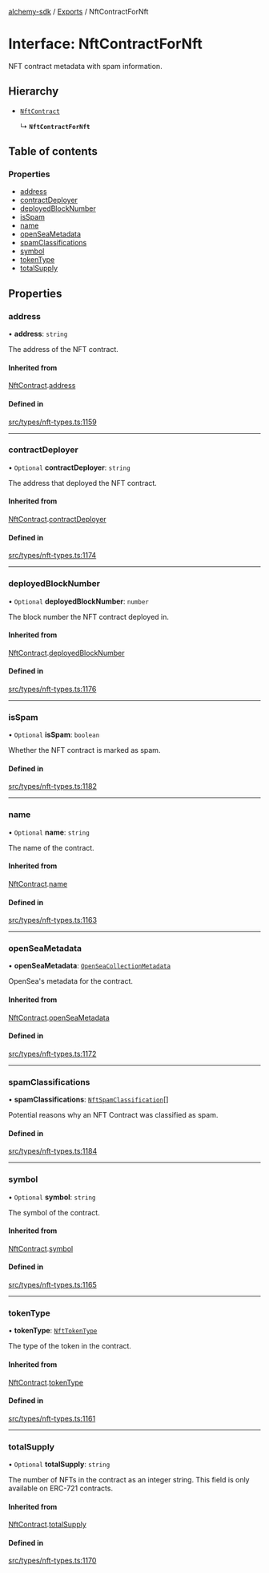 [alchemy-sdk](../README.md) / [Exports](../modules.md) / NftContractForNft

# Interface: NftContractForNft

NFT contract metadata with spam information.

## Hierarchy

- [`NftContract`](NftContract.md)

  ↳ **`NftContractForNft`**

## Table of contents

### Properties

- [address](NftContractForNft.md#address)
- [contractDeployer](NftContractForNft.md#contractdeployer)
- [deployedBlockNumber](NftContractForNft.md#deployedblocknumber)
- [isSpam](NftContractForNft.md#isspam)
- [name](NftContractForNft.md#name)
- [openSeaMetadata](NftContractForNft.md#openseametadata)
- [spamClassifications](NftContractForNft.md#spamclassifications)
- [symbol](NftContractForNft.md#symbol)
- [tokenType](NftContractForNft.md#tokentype)
- [totalSupply](NftContractForNft.md#totalsupply)

## Properties

### address

• **address**: `string`

The address of the NFT contract.

#### Inherited from

[NftContract](NftContract.md).[address](NftContract.md#address)

#### Defined in

[src/types/nft-types.ts:1159](https://github.com/alchemyplatform/alchemy-sdk-js/blob/8f119ad1/src/types/nft-types.ts#L1159)

___

### contractDeployer

• `Optional` **contractDeployer**: `string`

The address that deployed the NFT contract.

#### Inherited from

[NftContract](NftContract.md).[contractDeployer](NftContract.md#contractdeployer)

#### Defined in

[src/types/nft-types.ts:1174](https://github.com/alchemyplatform/alchemy-sdk-js/blob/8f119ad1/src/types/nft-types.ts#L1174)

___

### deployedBlockNumber

• `Optional` **deployedBlockNumber**: `number`

The block number the NFT contract deployed in.

#### Inherited from

[NftContract](NftContract.md).[deployedBlockNumber](NftContract.md#deployedblocknumber)

#### Defined in

[src/types/nft-types.ts:1176](https://github.com/alchemyplatform/alchemy-sdk-js/blob/8f119ad1/src/types/nft-types.ts#L1176)

___

### isSpam

• `Optional` **isSpam**: `boolean`

Whether the NFT contract is marked as spam.

#### Defined in

[src/types/nft-types.ts:1182](https://github.com/alchemyplatform/alchemy-sdk-js/blob/8f119ad1/src/types/nft-types.ts#L1182)

___

### name

• `Optional` **name**: `string`

The name of the contract.

#### Inherited from

[NftContract](NftContract.md).[name](NftContract.md#name)

#### Defined in

[src/types/nft-types.ts:1163](https://github.com/alchemyplatform/alchemy-sdk-js/blob/8f119ad1/src/types/nft-types.ts#L1163)

___

### openSeaMetadata

• **openSeaMetadata**: [`OpenSeaCollectionMetadata`](OpenSeaCollectionMetadata.md)

OpenSea's metadata for the contract.

#### Inherited from

[NftContract](NftContract.md).[openSeaMetadata](NftContract.md#openseametadata)

#### Defined in

[src/types/nft-types.ts:1172](https://github.com/alchemyplatform/alchemy-sdk-js/blob/8f119ad1/src/types/nft-types.ts#L1172)

___

### spamClassifications

• **spamClassifications**: [`NftSpamClassification`](../enums/NftSpamClassification.md)[]

Potential reasons why an NFT Contract was classified as spam.

#### Defined in

[src/types/nft-types.ts:1184](https://github.com/alchemyplatform/alchemy-sdk-js/blob/8f119ad1/src/types/nft-types.ts#L1184)

___

### symbol

• `Optional` **symbol**: `string`

The symbol of the contract.

#### Inherited from

[NftContract](NftContract.md).[symbol](NftContract.md#symbol)

#### Defined in

[src/types/nft-types.ts:1165](https://github.com/alchemyplatform/alchemy-sdk-js/blob/8f119ad1/src/types/nft-types.ts#L1165)

___

### tokenType

• **tokenType**: [`NftTokenType`](../enums/NftTokenType.md)

The type of the token in the contract.

#### Inherited from

[NftContract](NftContract.md).[tokenType](NftContract.md#tokentype)

#### Defined in

[src/types/nft-types.ts:1161](https://github.com/alchemyplatform/alchemy-sdk-js/blob/8f119ad1/src/types/nft-types.ts#L1161)

___

### totalSupply

• `Optional` **totalSupply**: `string`

The number of NFTs in the contract as an integer string. This field is only
available on ERC-721 contracts.

#### Inherited from

[NftContract](NftContract.md).[totalSupply](NftContract.md#totalsupply)

#### Defined in

[src/types/nft-types.ts:1170](https://github.com/alchemyplatform/alchemy-sdk-js/blob/8f119ad1/src/types/nft-types.ts#L1170)
